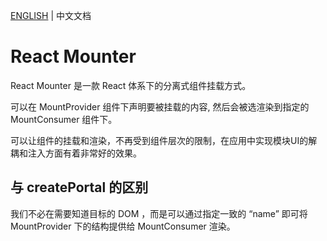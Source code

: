 [ENGLISH](./README.md) | 中文文档

# React Mounter
React Mounter 是一款 React 体系下的分离式组件挂载方式。

可以在 MountProvider 组件下声明要被挂载的内容, 然后会被选渲染到指定的 MountConsumer 组件下。 

可以让组件的挂载和渲染，不再受到组件层次的限制，在应用中实现模块UI的解耦和注入方面有着非常好的效果。

## 与 createPortal 的区别
我们不必在需要知道目标的 DOM ，而是可以通过指定一致的 “name” 即可将 MountProvider 下的结构提供给 MountConsumer 渲染。